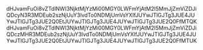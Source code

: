 dHJvamFuOi8vZTdlNWI3NjktMjYzMi00MGY0LWFmYjAtM2I5MmJjZmViZDJiQDcyN3R3MDEub2szNjUuY3lvdTo0NDMjUmVsYXlfJUYwJTlGJTg3JUE4JUYwJTlGJTg3JUE2Q0EtJUYwJTlGJTg3JUE4JUYwJTlGJTg3JUE2Q0FfMTQKdHJvamFuOi8vZTdlNWI3NjktMjYzMi00MGY0LWFmYjAtM2I5MmJjZmViZDJiQDczMHR3MDEub2szNjUuY3lvdTo0NDMjUmVsYXlfJUYwJTlGJTg3JUE4JUYwJTlGJTg3JUE2Q0EtJUYwJTlGJTg3JUE4JUYwJTlGJTg3JUE2Q0FfMTUK